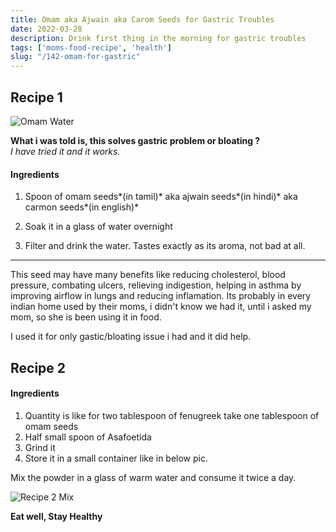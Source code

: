 ```yaml
---
title: Omam aka Ajwain aka Carom Seeds for Gastric Troubles
date: 2022-03-28
description: Drink first thing in the morning for gastric troubles
tags: ['moms-food-recipe', 'health']
slug: "/142-omam-for-gastric"
---
```


## Recipe 1

![Omam Water](assets/142-omam-water.png)

**What i was told is, this solves gastric problem or bloating ?**     
*I have tried it and it works.*

#### Ingredients

1. Spoon of omam seeds*(in tamil)* aka ajwain seeds*(in hindi)* aka carmon seeds*(in english)*

1. Soak it in a glass of water overnight

1. Filter and drink the water. Tastes exactly as its aroma, not bad at all. 

* * * 

This seed may have many benefits like reducing cholesterol, blood pressure, combating ulcers, relieving indigestion, helping in asthma by improving airflow in lungs and reducing inflamation. Its probably in every indian home used by their moms, i didn't know we had it, until i asked my mom, so she is been using it in food. 

I used it for only gastic/bloating issue i had and it did help.

## Recipe 2

#### Ingredients

1. Quantity is like for two tablespoon of fenugreek take one tablespoon of omam seeds
2. Half small spoon of Asafoetida
3. Grind it
4. Store it in a small container like in below pic. 

Mix the powder in a glass of warm water and consume it twice a day.

![Recipe 2 Mix](assets/142-fenugreek-oman-seeds-with-asafoetida-powdered-mix.png)


**Eat well, Stay Healthy**